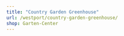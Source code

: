 ```yaml
---
title: "Country Garden Greenhouse"
url: /westport/country-garden-greenhouse/
shop: Garten-Center
---
```

